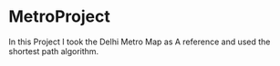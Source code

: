 # MetroProject
In this Project I took the Delhi Metro Map as A reference and used the shortest path algorithm.

